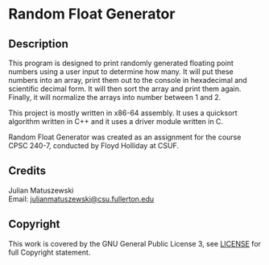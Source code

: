 # Random Float Generator

## Description

This program is designed to print randomly generated floating point numbers using a user input to determine how many. It will put these numbers into an array, print them out to the console in hexadecimal and scientific decimal form. It will then sort the array and print them again. Finally, it will normalize the arrays into number between 1 and 2.

This project is mostly written in x86-64 assembly. It uses a quicksort algorithm written in C++ and it uses a driver module written in C.

Random Float Generator was created as an assignment for the course CPSC 240-7, conducted by Floyd Holliday at CSUF.

## Credits
Julian Matuszewski     
Email: julianmatuszewski@csu.fullerton.edu

## Copyright
This work is covered by the GNU General Public License 3, see [LICENSE](https://github.com/JulianMatu/random-float-generator/blob/main/LICENSE) for full Copyright statement.